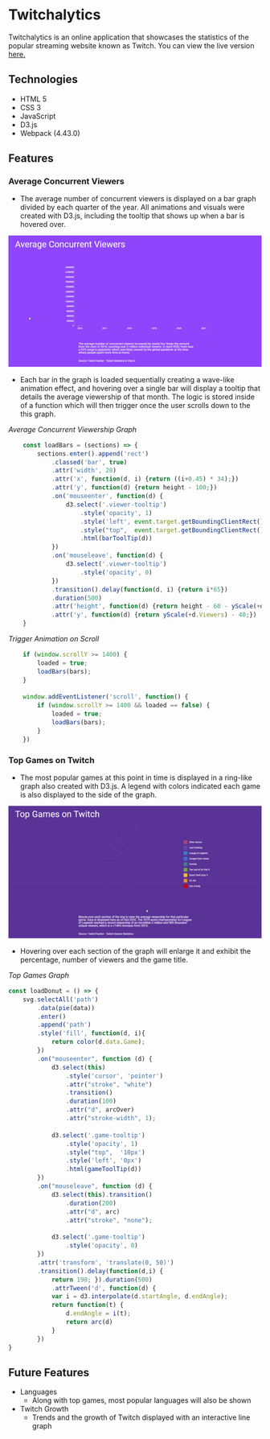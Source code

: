 # Twitchalytics

Twitchalytics is an online application that showcases the statistics of the popular streaming website known as Twitch. You can view the live version [here.](https://dunderproto.github.io/Twitchalytics/)

## Technologies
- HTML 5
- CSS 3
- JavaScript
- D3.js
- Webpack (4.43.0)

## Features

### Average Concurrent Viewers
- The average number of concurrent viewers is displayed on a bar graph divided by each quarter of the year. All animations and visuals were created with D3.js, including the tooltip that shows up when a bar is hovered over. 

![alt text](gifs/concurrentViewers.gif "Average Concurrent Viewers")

- Each bar in the graph is loaded sequentially creating a wave-like animation effect, and hovering over a single bar will display a tooltip that details the average viewership of that month. The logic is stored inside of a function which will then trigger once the user scrolls down to the this graph.

*Average Concurrent Viewership Graph*
```javascript
    const loadBars = (sections) => {
        sections.enter().append('rect')
            .classed('bar', true)
            .attr('width', 28)
            .attr('x', function(d, i) {return ((i+0.45) * 34);})
            .attr('y', function(d) {return height - 100;})
            .on('mouseenter', function(d) {
                d3.select('.viewer-tooltip')
                    .style('opacity', 1)
                    .style('left', event.target.getBoundingClientRect().x - 70 + 'px')
                    .style("top",  event.target.getBoundingClientRect().y - 95 + "px")
                    .html(barToolTip(d))
            })
            .on('mouseleave', function(d) {
                d3.select('.viewer-tooltip')
                    .style('opacity', 0)
            })
            .transition().delay(function(d, i) {return i*65})
            .duration(500)
            .attr('height', function(d) {return height - 60 - yScale(+d.Viewers)})
            .attr('y', function(d) {return yScale(+d.Viewers) - 40;})
    }
```

*Trigger Animation on Scroll*
```javascript
    if (window.scrollY >= 1400) {
        loaded = true;
        loadBars(bars);
    }

    window.addEventListener('scroll', function() {
        if (window.scrollY >= 1400 && loaded == false) {
            loaded = true;
            loadBars(bars);
        }
    })
```

### Top Games on Twitch
- The most popular games at this point in time is displayed in a ring-like graph also created with D3.js. A legend with colors indicated each game is also displayed to the side of the graph.

![alt text](gifs/topGames.gif "Top Games")

- Hovering over each section of the graph will enlarge it and exhibit the percentage, number of viewers and the game title.

*Top Games Graph*
``` javascript
const loadDonut = () => {
    svg.selectAll('path')
        .data(pie(data))
        .enter()
        .append('path')
        .style('fill', function(d, i){
            return color(d.data.Game);
        })
        .on("mouseenter", function (d) {
            d3.select(this)
                .style('cursor', 'pointer')
                .attr("stroke", "white")
                .transition()
                .duration(100)
                .attr("d", arcOver)
                .attr("stroke-width", 1);
            
            d3.select('.game-tooltip')
                .style('opacity', 1)
                .style("top",  '10px')
                .style('left', '0px')
                .html(gameToolTip(d))
        })
        .on("mouseleave", function (d) {
            d3.select(this).transition()
                .duration(200)
                .attr("d", arc)
                .attr("stroke", "none");

            d3.select('.game-tooltip')
                .style('opacity', 0)
        })
        .attr('transform', 'translate(0, 50)')
        .transition().delay(function(d,i) {
            return 190; }).duration(500)
            .attrTween('d', function(d) {
            var i = d3.interpolate(d.startAngle, d.endAngle);
            return function(t) {
                d.endAngle = i(t); 
                return arc(d)
            }
        })
}
```

## Future Features
- Languages 
    - Along with top games, most popular languages will also be shown
- Twitch Growth
    - Trends and the growth of Twitch displayed with an interactive line graph